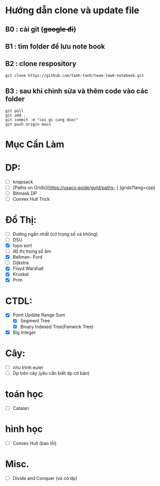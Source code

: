 # Hướng dẫn clone và update file
## B0 : cài git (~~google đi~~)
## B1 : tìm folder để lưu note book
## B2 : clone respository
```
git clone https://github.com/tanh-tanh/team-lma0-notebook.git
```
## B3 : sau khi chỉnh sửa và thêm code vào các folder
```
git pull
git add .
git commit -m "cai gi cung duoc"
git push origin main
```
# Mục Cần Làm
# DP:
- [ ] knapsack
- [ ] [Paths on Grids](https://usaco.guide/gold/paths- [ ]grids?lang=cpp)
- [ ] Bitmask DP
- [ ] Convex Hull Trick
# Đồ Thị:
- [ ] Đường ngắn nhất (có trọng số và không)
- [ ] DSU
- [x] topo sort
- [ ] đồ thị trọng số âm
- [x] Bellman- Ford
- [ ] Dijkstra
- [x] Floyd Warshall
- [x] Kruskal
- [x] Prim
# CTDL:
- [x] Point Update Range Sum 
    - [x] Segment Tree 
    - [x] Binary Indexed Tree(Fenwick Tree) 
- [x] Big Integer
# Cây:
- [ ] chu trình euler
- [ ] Dp trên cây (yêu cần biết dp cơ bản)
# toán học
- [ ] Catalan
# hình học
- [ ] Convex Hull (bao lồi)
# Misc.
- [ ] Divide and Conquer (và có dp)
